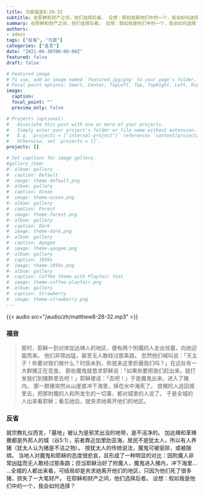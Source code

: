 ```yaml
---
title: 马窦福音8:28-32
subtitle: 在耶稣和财产之间，他们选择后者。 设想：假如我是他们中的一个，我会如何选择？
summary: 在耶稣和财产之间，他们选择后者。 设想：假如我是他们中的一个，我会如何选择？
authors:
- admin
tags: ["反省", "马窦"]
categories: ["圣言"]
date: "2021-06-30T00:00:00Z"
featured: false
draft: false

# Featured image
# To use, add an image named `featured.jpg/png` to your page's folder.
# Focal point options: Smart, Center, TopLeft, Top, TopRight, Left, Right, BottomLeft, Bottom, BottomRight
image:
  caption:
  focal_point: ""
  preview_only: false

# Projects (optional).
#   Associate this post with one or more of your projects.
#   Simply enter your project's folder or file name without extension.
#   E.g. `projects = ["internal-project"]` references `content/project/deep-learning/index.md`.
#   Otherwise, set `projects = []`.
projects: []

# Set captions for image gallery.
#gallery_item:
#- album: gallery
#  caption: Default
#  image: theme-default.png
#- album: gallery
#  caption: Ocean
#  image: theme-ocean.png
#- album: gallery
#  caption: Forest
#  image: theme-forest.png
#- album: gallery
#  caption: Dark
#  image: theme-dark.png
#- album: gallery
#  caption: Apogee
#  image: theme-apogee.png
#- album: gallery
#  caption: 1950s
#  image: theme-1950s.png
#- album: gallery
#  caption: Coffee theme with Playfair font
#  image: theme-coffee-playfair.png
#- album: gallery
#  caption: Strawberry
#  image: theme-strawberry.png
---
```


{{< audio src="/audio/zh/matthew8-28-32.mp3" >}}

### 福音
> 那时，耶稣一到对岸加达辣人的地区，便有两个附魔的人走出坟墓，向祂迎面而来。 他们非常凶猛，甚至无人敢经过那条路。 忽然他们喊叫说：「天主子！祢要对我们做什么？时辰未到，祢就来这里折磨我们吗？」在远处有一大群猪正在觅食。 那些魔鬼就恳求耶稣说：「如果祢要把我们赶出来，就打发我们到猪群里去吧！」耶稣便说：「去吧！」于是魔鬼出来，进入了猪内。 那一群猪突然从山崖直冲下海里，掉在水中淹死了。 放猪的人逃回城里去，把那附魔的人和所发生的一切事，都对城里的人说了。 于是全城的人出来看耶稣；看见祂后，就央求祂离开他们的地区。

### 反省
就宗教礼仪而言，「墓地」被认为是邪灵出没的地带，是不洁净的。 加达辣和革辣撒都是外邦人的城（谷5:1），前者靠近加里肋亚海，居民不是犹太人，所以有人养猪（犹太人认为猪是不洁之物）。 按犹太人的传统说法，魔鬼可被驱除，或被捆绑。 当地人对魔鬼和耶稣的态度很悲哀，且形成了一种明显的对比：因附魔人非常凶猛而无人敢经过那条路；但当耶稣治好了附魔人，魔鬼进入猪内，冲下海里…  …全城的人都出来看，可结局却是央求祂离开他们的地区，只因为他们死了很多猪，损失了一大笔财产。 在耶稣和财产之间，他们选择后者。 设想：假如我是他们中的一个，我会如何选择？
